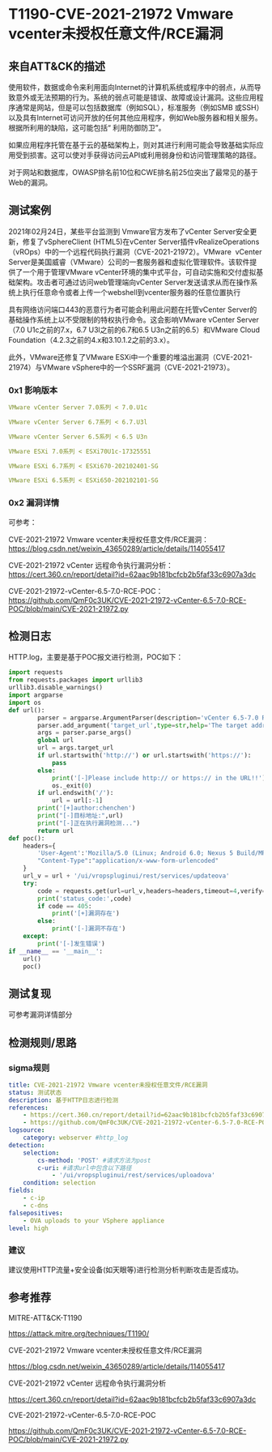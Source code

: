 # T1190-CVE-2021-21972 Vmware vcenter未授权任意文件/RCE漏洞

## 来自ATT&CK的描述

使用软件，数据或命令来利用面向Internet的计算机系统或程序中的弱点，从而导致意外或无法预期的行为。系统的弱点可能是错误、故障或设计漏洞。这些应用程序通常是网站，但是可以包括数据库（例如SQL），标准服务（例如SMB 或SSH）以及具有Internet可访问开放的任何其他应用程序，例如Web服务器和相关服务。根据所利用的缺陷，这可能包括“ 利用防御防卫”。

如果应用程序托管在基于云的基础架构上，则对其进行利用可能会导致基础实际应用受到损害。这可以使对手获得访问云API或利用弱身份和访问管理策略的路径。

对于网站和数据库，OWASP排名前10位和CWE排名前25位突出了最常见的基于Web的漏洞。

## 测试案例

2021年02月24日，某些平台监测到 Vmware官方发布了vCenter Server安全更新，修复了vSphereClient (HTML5)在vCenter Server插件vRealizeOperations（vROps）中的一个远程代码执行漏洞（CVE-2021-21972）。VMware  vCenter Server是美国威睿（VMware）公司的一套服务器和虚拟化管理软件。该软件提供了一个用于管理VMware vCenter环境的集中式平台，可自动实施和交付虚拟基础架构。攻击者可通过访问web管理端向vCenter Server发送请求从而在操作系统上执行任意命令或者上传一个webshell到vcenter服务器的任意位置执行

具有网络访问端口443的恶意行为者可能会利用此问题在托管vCenter Server的基础操作系统上以不受限制的特权执行命令。这会影响VMware vCenter Server（7.0 U1c之前的7.x，6.7 U3l之前的6.7和6.5 U3n之前的6.5）和VMware Cloud Foundation（4.2.3之前的4.x和3.10.1.2之前的3.x）。

此外，VMware还修复了VMware ESXi中一个重要的堆溢出漏洞（CVE-2021-21974）与VMware vSphere中的一个SSRF漏洞（CVE-2021-21973）。

### 0x1 影响版本

```yml
VMware vCenter Server 7.0系列 < 7.0.U1c

VMware vCenter Server 6.7系列 < 6.7.U3l

VMware vCenter Server 6.5系列 < 6.5 U3n

VMware ESXi 7.0系列 < ESXi70U1c-17325551

VMware ESXi 6.7系列 < ESXi670-202102401-SG

VMware ESXi 6.5系列 < ESXi650-202102101-SG
```

### 0x2 漏洞详情

可参考：

CVE-2021-21972 Vmware vcenter未授权任意文件/RCE漏洞：<https://blog.csdn.net/weixin_43650289/article/details/114055417>

CVE-2021-21972 vCenter 远程命令执行漏洞分析：<https://cert.360.cn/report/detail?id=62aac9b181bcfcb2b5faf33c6907a3dc>

CVE-2021-21972-vCenter-6.5-7.0-RCE-POC：<https://github.com/QmF0c3UK/CVE-2021-21972-vCenter-6.5-7.0-RCE-POC/blob/main/CVE-2021-21972.py>

## 检测日志

HTTP.log，主要是基于POC报文进行检测，POC如下：

```python
import requests
from requests.packages import urllib3
urllib3.disable_warnings()
import argparse
import os
def url():
		parser = argparse.ArgumentParser(description='vCenter 6.5-7.0 RCE 漏洞复现(CVE-2021-21972)POC')
		parser.add_argument('target_url',type=str,help='The target address,example: https://192.168.140.153:4445')
		args = parser.parse_args() 
		global url
		url = args.target_url
		if url.startswith('http://') or url.startswith('https://'):
			pass
		else:
			print('[-]Please include http:// or https:// in the URL!!')
			os._exit(0)
		if url.endswith('/'):
			url = url[:-1]
		print('[+]author:chenchen')
		print("[-]目标地址:",url)
		print("[-]正在执行漏洞检测...")
		return url
def poc():
	headers={
		'User-Agent':'Mozilla/5.0 (Linux; Android 6.0; Nexus 5 Build/MRA58N) AppleWebKit/537.36 (KHTML, like Gecko) Chrome/86.0.4240.75 Mobile Safari/537.36',
		"Content-Type":"application/x-www-form-urlencoded"
	}
	url_v = url + '/ui/vropspluginui/rest/services/updateova'
	try:
		code = requests.get(url=url_v,headers=headers,timeout=4,verify=False).status_code
		print('status_code:',code)
		if code == 405:
			print('[+]漏洞存在')
		else:
			print('[-]漏洞不存在')
	except:
		print('[-]发生错误')
if __name__ == '__main__':
	url()
	poc()
```

## 测试复现

可参考漏洞详情部分

## 检测规则/思路

### sigma规则

```yml
title: CVE-2021-21972 Vmware vcenter未授权任意文件/RCE漏洞
status: 测试状态
description: 基于HTTP日志进行检测
references:
    - https://cert.360.cn/report/detail?id=62aac9b181bcfcb2b5faf33c6907a3dc
    - https://github.com/QmF0c3UK/CVE-2021-21972-vCenter-6.5-7.0-RCE-POC/blob/main/CVE-2021-21972.py
logsource:
    category: webserver #http_log
detection:
    selection:
        cs-method: 'POST' #请求方法为post
        c-uri: #请求url中包含以下路径
            - '/ui/vropspluginui/rest/services/uploadova'
    condition: selection
fields: 
    - c-ip
    - c-dns
falsepositives: 
    - OVA uploads to your VSphere appliance
level: high
```

### 建议

建议使用HTTP流量+安全设备(如天眼等)进行检测分析判断攻击是否成功。

## 参考推荐

MITRE-ATT&CK-T1190

<https://attack.mitre.org/techniques/T1190/>

CVE-2021-21972 Vmware vcenter未授权任意文件/RCE漏洞

<https://blog.csdn.net/weixin_43650289/article/details/114055417>

CVE-2021-21972 vCenter 远程命令执行漏洞分析

<https://cert.360.cn/report/detail?id=62aac9b181bcfcb2b5faf33c6907a3dc>

CVE-2021-21972-vCenter-6.5-7.0-RCE-POC

<https://github.com/QmF0c3UK/CVE-2021-21972-vCenter-6.5-7.0-RCE-POC/blob/main/CVE-2021-21972.py>
